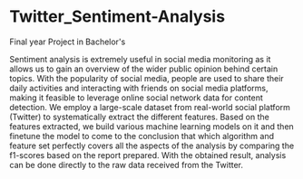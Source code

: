 # Twitter_Sentiment-Analysis
Final year Project in Bachelor's

Sentiment analysis is extremely useful in social media monitoring as it allows us to gain an overview of the wider public opinion behind certain topics. With the popularity of social media, people are used to share their daily activities and interacting with friends on social media platforms, making it feasible to leverage online social network data for content detection. We employ a large-scale dataset from real-world social platform (Twitter) to systematically extract the different features. Based on the features extracted, we build various machine learning models on it and then finetune the model to come to the conclusion that which algorithm and feature set perfectly covers all the aspects of the analysis by comparing the f1-scores based on the report prepared. With the obtained result, analysis can be done directly to the raw data received from the Twitter.
